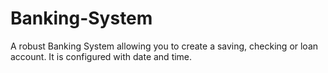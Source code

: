 # Banking-System
A robust Banking System allowing you to create a saving, checking or loan account. It is configured with date and time.
